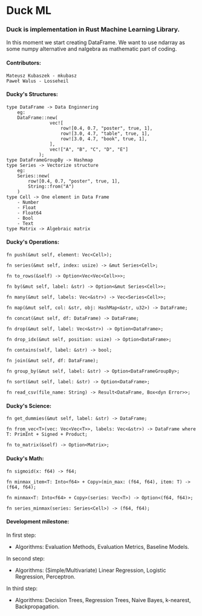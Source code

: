 # Duck ML
### Duck is implementation in Rust Machine Learning Library.
In this moment we start creating DataFrame.
We want to use ndarray as some numpy alternative and nalgebra as mathematic part of coding.

#### Contributors:
    Mateusz Kubaszek - mkubasz
    Paweł Walus - Losseheil
#### Ducky's Structures:
    type DataFrame -> Data Enginnering
        eg: 
        DataFrame::new(
                    vec![
                        row![0.4, 0.7, "poster", true, 1],
                        row![3.0, 4.7, "table", true, 1],
                        row![3.0, 4.7, "book", true, 1],
                    ],
                    vec!["A", "B", "C", "D", "E"]
                );
    type DataFrameGroupBy -> Hashmap
    type Series -> Vectorize structure
        eg:
        Series::new(
            row![0.4, 0.7, "poster", true, 1],
            String::from("A")
        )
    type Cell -> One element in Data Frame
        - Number
        - Float
        - Float64
        - Bool
        - Text
    type Matrix -> Algebraic matrix

#### Ducky's Operations:
    fn push(&mut self, element: Vec<Cell>);
    
    fn series(&mut self, index: usize) -> &mut Series<Cell>;
    
    fn to_rows(&self) -> Option<Vec<Vec<Cell>>>;

    fn by(&mut self, label: &str) -> Option<&mut Series<Cell>>;
    
    fn many(&mut self, labels: Vec<&str>) -> Vec<Series<Cell>>;
    
    fn map(&mut self, col: &str, obj: HashMap<&str, u32>) -> DataFrame;
    
    fn concat(&mut self, df: DataFrame) -> DataFrame;
    
    fn drop(&mut self, label: Vec<&str>) -> Option<DataFrame>;
    
    fn drop_idx(&mut self, position: usize) -> Option<DataFrame>;
    
    fn contains(self, label: &str) -> bool;
    
    fn join(&mut self, df: DataFrame);
    
    fn group_by(&mut self, label: &str) -> Option<DataFrameGroupBy>;
    
    fn sort(&mut self, label: &str) -> Option<DataFrame>;
    
    fn read_csv(file_name: String) -> Result<DataFrame, Box<dyn Error>>;
#### Ducky's Science:
    fn get_dummies(&mut self, label: &str) -> DataFrame;
   
    fn from_vec<T>(vec: Vec<Vec<T>>, labels: Vec<&str>) -> DataFrame where T: PrimInt + Signed + Product;
   
    fn to_matrix(&self) -> Option<Matrix>;
#### Ducky's Math:
    fn sigmoid(x: f64) -> f64;
    
    fn minmax_item<T: Into<f64> + Copy>(min_max: (f64, f64), item: T) -> (f64, f64);
    
    fn minmax<T: Into<f64> + Copy>(series: Vec<T>) -> Option<(f64, f64)>;

    fn series_minmax(series: Series<Cell>) -> (f64, f64);

#### Development milestone:

In first step:
 - Algorithms: Evaluation Methods, Evaluation Metrics, Baseline Models.

In second step:
 - Algorithms: (Simple/Multivariate) Linear Regression, Logistic Regression, Perceptron.

In third step:
 - Algorithms: Decision Trees, Regression Trees, Naive Bayes, k-nearest, Backpropagation.
